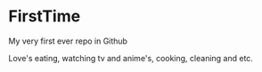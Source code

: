# FirstTime
My very first ever repo in Github

Love's eating, watching tv and anime's, cooking, cleaning and etc.

